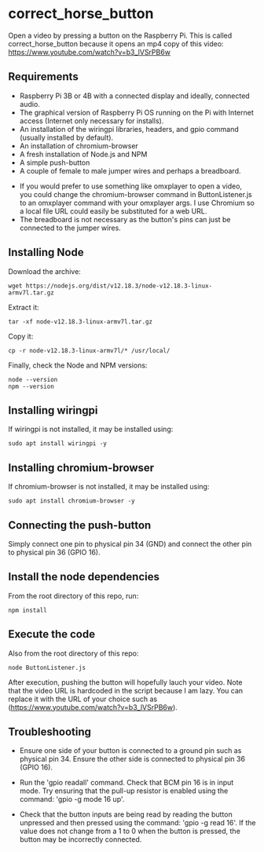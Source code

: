 # correct_horse_button
Open a video by pressing a button on the Raspberry Pi. This is called correct_horse_button because it opens an mp4 copy of this video: https://www.youtube.com/watch?v=b3_lVSrPB6w

Requirements
------------

- Raspberry Pi 3B or 4B with a connected display and ideally, connected audio.
- The graphical version of Raspberry Pi OS running on the Pi with Internet access (Internet only necessary for installs).
- An installation of the wiringpi libraries, headers, and gpio command (usually installed by default).
- An installation of chromium-browser
- A fresh installation of Node.js and NPM
- A simple push-button
- A couple of female to male jumper wires and perhaps a breadboard.

* If you would prefer to use something like omxplayer to open a video, you could change the chromium-browser
command in ButtonListener.js to an omxplayer command with your omxplayer args. I use Chromium so a local file
URL could easily be substituted for a web URL.
* The breadboard is not necessary as the button's pins can just be connected to the jumper wires.


Installing Node
---------------

Download the archive:

    wget https://nodejs.org/dist/v12.18.3/node-v12.18.3-linux-armv7l.tar.gz
  
Extract it:

    tar -xf node-v12.18.3-linux-armv7l.tar.gz
  
Copy it:

    cp -r node-v12.18.3-linux-armv7l/* /usr/local/
  
Finally, check the Node and NPM versions:

    node --version
    npm --version
 
 
 Installing wiringpi
 -------------------
 
 If wiringpi is not installed, it may be installed using:
 
    sudo apt install wiringpi -y
  
  
 Installing chromium-browser
 ---------------------------
 
  If chromium-browser is not installed, it may be installed using:
  
    sudo apt install chromium-browser -y
  
 
Connecting the push-button
--------------------------
 
Simply connect one pin to physical pin 34 (GND) and connect the other pin
to physical pin 36 (GPIO 16).


Install the node dependencies
-----------------------------
From the root directory of this repo, run:

    npm install
 
Execute the code
----------------
Also from the root directory of this repo:

    node ButtonListener.js
  
After execution, pushing the button will hopefully lauch your video. Note that the video URL is hardcoded
in the script because I am lazy. You can replace it with the URL of your choice such as (https://www.youtube.com/watch?v=b3_lVSrPB6w).


Troubleshooting
---------------

- Ensure one side of your button is connected to a ground pin such as physical pin 34. Ensure the other
side is connected to physical pin 36 (GPIO 16).

- Run the 'gpio readall' command. Check that BCM pin 16 is in input mode. Try ensuring that the pull-up
resistor is enabled using the command: 'gpio -g mode 16 up'.

- Check that the button inputs are being read by reading the button unpressed and then pressed using the
command: 'gpio -g read 16'. If the value does not change from a 1 to 0 when the button is pressed, the button
may be incorrectly connected.


